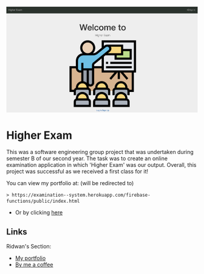 [![screenshot of higherExam website](higherExam.png)](https://examination--system.herokuapp.com/firebase-functions/public/index.html)


# Higher Exam
This was a software engineering group project that was undertaken during semester B of our second year. The task was to create an online examination application in which 'Higher Exam' was our output. Overall, this project was successful as we received a first class for it!

You can view my portfolio at: (will be redirected to)
```
> https://examination--system.herokuapp.com/firebase-functions/public/index.html
```
- Or by clicking [here](https://examination--system.herokuapp.com/firebase-functions/public/index.html)


## Links
Ridwan's Section:
- [My portfolio](https://ridwan.co.uk/)
- [By me a coffee](https://ko-fi.com/R1D1M1LL)